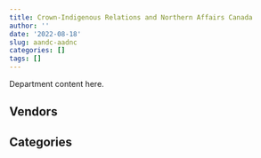 ```yaml
---
title: Crown-Indigenous Relations and Northern Affairs Canada
author: ''
date: '2022-08-18'
slug: aandc-aadnc
categories: []
tags: []
---
```


<script src="/rmarkdown-libs/htmlwidgets/htmlwidgets.js"></script>
<link href="/rmarkdown-libs/datatables-css/datatables-crosstalk.css" rel="stylesheet" />
<script src="/rmarkdown-libs/datatables-binding/datatables.js"></script>
<script src="/rmarkdown-libs/jquery/jquery-3.6.0.min.js"></script>
<link href="/rmarkdown-libs/dt-core-bootstrap/css/dataTables.bootstrap.min.css" rel="stylesheet" />
<link href="/rmarkdown-libs/dt-core-bootstrap/css/dataTables.bootstrap.extra.css" rel="stylesheet" />
<script src="/rmarkdown-libs/dt-core-bootstrap/js/jquery.dataTables.min.js"></script>
<script src="/rmarkdown-libs/dt-core-bootstrap/js/dataTables.bootstrap.min.js"></script>
<link href="/rmarkdown-libs/crosstalk/css/crosstalk.min.css" rel="stylesheet" />
<script src="/rmarkdown-libs/crosstalk/js/crosstalk.min.js"></script>
<script src="/rmarkdown-libs/htmlwidgets/htmlwidgets.js"></script>
<link href="/rmarkdown-libs/datatables-css/datatables-crosstalk.css" rel="stylesheet" />
<script src="/rmarkdown-libs/datatables-binding/datatables.js"></script>
<script src="/rmarkdown-libs/jquery/jquery-3.6.0.min.js"></script>
<link href="/rmarkdown-libs/dt-core-bootstrap/css/dataTables.bootstrap.min.css" rel="stylesheet" />
<link href="/rmarkdown-libs/dt-core-bootstrap/css/dataTables.bootstrap.extra.css" rel="stylesheet" />
<script src="/rmarkdown-libs/dt-core-bootstrap/js/jquery.dataTables.min.js"></script>
<script src="/rmarkdown-libs/dt-core-bootstrap/js/dataTables.bootstrap.min.js"></script>
<link href="/rmarkdown-libs/crosstalk/css/crosstalk.min.css" rel="stylesheet" />
<script src="/rmarkdown-libs/crosstalk/js/crosstalk.min.js"></script>

Department content here.

## Vendors

<div id="htmlwidget-1" style="width:100%;height:auto;" class="datatables html-widget"></div>
<script type="application/json" data-for="htmlwidget-1">{"x":{"style":"bootstrap","filter":"none","vertical":false,"data":[["<a href=\"/vendors/4_office_automation/\">4 OFFICE AUTOMATION<\/a>","<a href=\"/vendors/4plan_consulting/\">4PLAN CONSULTING<\/a>","<a href=\"/vendors/a_hundred_answers/\">A HUNDRED ANSWERS<\/a>","<a href=\"/vendors/adga_group/\">ADGA GROUP<\/a>","<a href=\"/vendors/advanced_business_interiors/\">ADVANCED BUSINESS INTERIORS<\/a>","<a href=\"/vendors/advanced_chippewa_technologies/\">ADVANCED CHIPPEWA TECHNOLOGIES<\/a>","<a href=\"/vendors/aecom/\">AECOM<\/a>","<a href=\"/vendors/air_inuit/\">AIR INUIT<\/a>","<a href=\"/vendors/air_tindi/\">AIR TINDI<\/a>","<a href=\"/vendors/altis_human_resources/\">ALTIS HUMAN RESOURCES<\/a>","<a href=\"/vendors/applied_electonics/\">APPLIED ELECTONICS<\/a>","<a href=\"/vendors/arcadis_canada/\">ARCADIS CANADA<\/a>","<a href=\"/vendors/artemp_personnel_services/\">ARTEMP PERSONNEL SERVICES<\/a>","<a href=\"/vendors/asokan_business_interiors/\">ASOKAN BUSINESS INTERIORS<\/a>","<a href=\"/vendors/bdo_canada/\">BDO CANADA<\/a>","<a href=\"/vendors/bell_canada/\">BELL CANADA<\/a>","<a href=\"/vendors/blumetric_environmental/\">BLUMETRIC ENVIRONMENTAL<\/a>","<a href=\"/vendors/calian/\">CALIAN<\/a>","<a href=\"/vendors/campbell_scientific_canada/\">CAMPBELL SCIENTIFIC CANADA<\/a>","<a href=\"/vendors/canada_post/\">CANADA POST<\/a>","<a href=\"/vendors/canadian_bank_note_company/\">CANADIAN BANK NOTE COMPANY<\/a>","<a href=\"/vendors/canadian_corps_of_commissionaires/\">CANADIAN CORPS OF COMMISSIONAIRES<\/a>","<a href=\"/vendors/canadian_development_consultants/\">CANADIAN DEVELOPMENT CONSULTANTS<\/a>","<a href=\"/vendors/canadian_helicopters/\">CANADIAN HELICOPTERS<\/a>","<a href=\"/vendors/canon/\">CANON<\/a>","<a href=\"/vendors/cansel_survey_equipment/\">CANSEL SURVEY EQUIPMENT<\/a>","<a href=\"/vendors/carleton_university/\">CARLETON UNIVERSITY<\/a>","<a href=\"/vendors/cdw_canada/\">CDW CANADA<\/a>","<a href=\"/vendors/cgi/\">CGI<\/a>","<a href=\"/vendors/charron_human_resources/\">CHARRON HUMAN RESOURCES<\/a>","<a href=\"/vendors/cistel_technology/\">CISTEL TECHNOLOGY<\/a>","<a href=\"/vendors/cnw_group/\">CNW GROUP<\/a>","<a href=\"/vendors/colliers_project_leaders/\">COLLIERS PROJECT LEADERS<\/a>","<a href=\"/vendors/compucom_canada/\">COMPUCOM CANADA<\/a>","<a href=\"/vendors/conexsys/\">CONEXSYS<\/a>","<a href=\"/vendors/coradix_technology_consulting/\">CORADIX TECHNOLOGY CONSULTING<\/a>","<a href=\"/vendors/cossette_communications/\">COSSETTE COMMUNICATIONS<\/a>","<a href=\"/vendors/csdc_systems/\">CSDC SYSTEMS<\/a>","<a href=\"/vendors/dalian_enterprises/\">DALIAN ENTERPRISES<\/a>","<a href=\"/vendors/dell_computer/\">DELL COMPUTER<\/a>","<a href=\"/vendors/deloitte_and_touche/\">DELOITTE AND TOUCHE<\/a>","<a href=\"/vendors/dillon_consulting/\">DILLON CONSULTING<\/a>","<a href=\"/vendors/donna_cona/\">DONNA CONA<\/a>","<a href=\"/vendors/dynabook_canada/\">DYNABOOK CANADA<\/a>","<a href=\"/vendors/ebsco_canada/\">EBSCO CANADA<\/a>","<a href=\"/vendors/eclipsys_solutions/\">ECLIPSYS SOLUTIONS<\/a>","<a href=\"/vendors/ecole_de_langues_abce/\">ECOLE DE LANGUES ABCE<\/a>","<a href=\"/vendors/ecole_de_langues_la_cite/\">ECOLE DE LANGUES LA CITE<\/a>","<a href=\"/vendors/elsevier/\">ELSEVIER<\/a>","<a href=\"/vendors/englobe/\">ENGLOBE<\/a>","<a href=\"/vendors/ernst_young/\">ERNST YOUNG<\/a>","<a href=\"/vendors/esri/\">ESRI<\/a>","<a href=\"/vendors/excel_human_resources/\">EXCEL HUMAN RESOURCES<\/a>","<a href=\"/vendors/fast_forward_french/\">FAST FORWARD FRENCH<\/a>","<a href=\"/vendors/fca_canada/\">FCA CANADA<\/a>","<a href=\"/vendors/felix_technology/\">FELIX TECHNOLOGY<\/a>","<a href=\"/vendors/fmc_professionals/\">FMC PROFESSIONALS<\/a>","<a href=\"/vendors/ford_motor_company/\">FORD MOTOR COMPANY<\/a>","<a href=\"/vendors/freebalance/\">FREEBALANCE<\/a>","<a href=\"/vendors/fujitsu/\">FUJITSU<\/a>","<a href=\"/vendors/gap_wireless/\">GAP WIRELESS<\/a>","<a href=\"/vendors/gartner/\">GARTNER<\/a>","<a href=\"/vendors/genesis_integration/\">GENESIS INTEGRATION<\/a>","<a href=\"/vendors/global_knowledge/\">GLOBAL KNOWLEDGE<\/a>","<a href=\"/vendors/global_upholstery/\">GLOBAL UPHOLSTERY<\/a>","<a href=\"/vendors/golder_associates/\">GOLDER ASSOCIATES<\/a>","<a href=\"/vendors/grand_toy/\">GRAND TOY<\/a>","<a href=\"/vendors/graybridge_international_consulting/\">GRAYBRIDGE INTERNATIONAL CONSULTING<\/a>","<a href=\"/vendors/great_slave_helicopters/\">GREAT SLAVE HELICOPTERS<\/a>","<a href=\"/vendors/hemmera_envirochem/\">HEMMERA ENVIROCHEM<\/a>","<a href=\"/vendors/hewlett_packard/\">HEWLETT PACKARD<\/a>","<a href=\"/vendors/hoskin_scientific/\">HOSKIN SCIENTIFIC<\/a>","<a href=\"/vendors/hypertec/\">HYPERTEC<\/a>","<a href=\"/vendors/hyundai_auto_canada/\">HYUNDAI AUTO CANADA<\/a>","<a href=\"/vendors/i4c_information_technology/\">I4C INFORMATION TECHNOLOGY<\/a>","<a href=\"/vendors/ibm_canada/\">IBM CANADA<\/a>","<a href=\"/vendors/ifathom/\">IFATHOM<\/a>","<a href=\"/vendors/instrux_media/\">INSTRUX MEDIA<\/a>","<a href=\"/vendors/international_reporting/\">INTERNATIONAL REPORTING<\/a>","<a href=\"/vendors/ipsos/\">IPSOS<\/a>","<a href=\"/vendors/ipss/\">IPSS<\/a>","<a href=\"/vendors/iron_mountain/\">IRON MOUNTAIN<\/a>","<a href=\"/vendors/it_net_consultants/\">IT NET CONSULTANTS<\/a>","<a href=\"/vendors/itex/\">ITEX<\/a>","<a href=\"/vendors/jones_lang_lasalle_real_estate/\">JONES LANG LASALLE REAL ESTATE<\/a>","<a href=\"/vendors/jumping_elephants/\">JUMPING ELEPHANTS<\/a>","<a href=\"/vendors/kenn_borek_air/\">KENN BOREK AIR<\/a>","<a href=\"/vendors/konica_minolta_business_solutions/\">KONICA MINOLTA BUSINESS SOLUTIONS<\/a>","<a href=\"/vendors/kpmg/\">KPMG<\/a>","<a href=\"/vendors/language_research_development_group/\">LANGUAGE RESEARCH DEVELOPMENT GROUP<\/a>","<a href=\"/vendors/lionbridge/\">LIONBRIDGE<\/a>","<a href=\"/vendors/lumina_it/\">LUMINA IT<\/a>","<a href=\"/vendors/macdonald_dettwiler_and_associates/\">MACDONALD DETTWILER AND ASSOCIATES<\/a>","<a href=\"/vendors/makwa_resourcing/\">MAKWA RESOURCING<\/a>","<a href=\"/vendors/manpower_services_canada/\">MANPOWER SERVICES CANADA<\/a>","<a href=\"/vendors/maxsys_staffing_and_consulting/\">MAXSYS STAFFING AND CONSULTING<\/a>","<a href=\"/vendors/media_q/\">MEDIA Q<\/a>","<a href=\"/vendors/messa_computing/\">MESSA COMPUTING<\/a>","<a href=\"/vendors/microsoft_canada/\">MICROSOFT CANADA<\/a>","<a href=\"/vendors/mitsubishi_motor_sales/\">MITSUBISHI MOTOR SALES<\/a>","<a href=\"/vendors/mnp/\">MNP<\/a>","<a href=\"/vendors/mobile_resource_group/\">MOBILE RESOURCE GROUP<\/a>","<a href=\"/vendors/morpho_canada/\">MORPHO CANADA<\/a>","<a href=\"/vendors/nations_translation_group/\">NATIONS TRANSLATION GROUP<\/a>","<a href=\"/vendors/nattiq/\">NATTIQ<\/a>","<a href=\"/vendors/nisha_techonologies/\">NISHA TECHONOLOGIES<\/a>","<a href=\"/vendors/nissan_canada/\">NISSAN CANADA<\/a>","<a href=\"/vendors/nitam_solutions/\">NITAM SOLUTIONS<\/a>","<a href=\"/vendors/nova_networks/\">NOVA NETWORKS<\/a>","<a href=\"/vendors/nuix_north_america/\">NUIX NORTH AMERICA<\/a>","<a href=\"/vendors/onx_enterprise_solutions/\">ONX ENTERPRISE SOLUTIONS<\/a>","<a href=\"/vendors/openframe_technologies/\">OPENFRAME TECHNOLOGIES<\/a>","<a href=\"/vendors/opentext/\">OPENTEXT<\/a>","<a href=\"/vendors/optiv_canada_federal/\">OPTIV CANADA FEDERAL<\/a>","<a href=\"/vendors/oracle_canada/\">ORACLE CANADA<\/a>","<a href=\"/vendors/pal_aerospace/\">PAL AEROSPACE<\/a>","<a href=\"/vendors/paladin_group/\">PALADIN GROUP<\/a>","<a href=\"/vendors/pitney_bowes/\">PITNEY BOWES<\/a>","<a href=\"/vendors/pleiad_canada/\">PLEIAD CANADA<\/a>","<a href=\"/vendors/postmedia_network/\">POSTMEDIA NETWORK<\/a>","<a href=\"/vendors/pra/\">PRA<\/a>","<a href=\"/vendors/precisionerp/\">PRECISIONERP<\/a>","<a href=\"/vendors/pricewaterhouse_coopers/\">PRICEWATERHOUSE COOPERS<\/a>","<a href=\"/vendors/printers_plus/\">PRINTERS PLUS<\/a>","<a href=\"/vendors/prologic_systems/\">PROLOGIC SYSTEMS<\/a>","<a href=\"/vendors/promaxis/\">PROMAXIS<\/a>","<a href=\"/vendors/proquest/\">PROQUEST<\/a>","<a href=\"/vendors/protak_consulting_group/\">PROTAK CONSULTING GROUP<\/a>","<a href=\"/vendors/purespirit_solutions/\">PURESPIRIT SOLUTIONS<\/a>","<a href=\"/vendors/qmr/\">QMR<\/a>","<a href=\"/vendors/quantum_management_services/\">QUANTUM MANAGEMENT SERVICES<\/a>","<a href=\"/vendors/quintet_consulting/\">QUINTET CONSULTING<\/a>","<a href=\"/vendors/r_e_gilmore_investments/\">R E GILMORE INVESTMENTS<\/a>","<a href=\"/vendors/randstad/\">RANDSTAD<\/a>","<a href=\"/vendors/raymond_chabot_grant_thornton/\">RAYMOND CHABOT GRANT THORNTON<\/a>","<a href=\"/vendors/risk_sciences_international/\">RISK SCIENCES INTERNATIONAL<\/a>","<a href=\"/vendors/s_p_global_market_intelligence/\">S P GLOBAL MARKET INTELLIGENCE<\/a>","<a href=\"/vendors/sap/\">SAP<\/a>","<a href=\"/vendors/sas_institute/\">SAS INSTITUTE<\/a>","<a href=\"/vendors/scalar_decisions/\">SCALAR DECISIONS<\/a>","<a href=\"/vendors/sharp_electronics/\">SHARP ELECTRONICS<\/a>","<a href=\"/vendors/si_systems/\">SI SYSTEMS<\/a>","<a href=\"/vendors/simplex_grinnell/\">SIMPLEX GRINNELL<\/a>","<a href=\"/vendors/slr_consulting_canada/\">SLR CONSULTING CANADA<\/a>","<a href=\"/vendors/snc_lavalin/\">SNC LAVALIN<\/a>","<a href=\"/vendors/softchoice/\">SOFTCHOICE<\/a>","<a href=\"/vendors/st_joseph_print_group/\">ST JOSEPH PRINT GROUP<\/a>","<a href=\"/vendors/stantec/\">STANTEC<\/a>","<a href=\"/vendors/stratos/\">STRATOS<\/a>","<a href=\"/vendors/subaru_canada/\">SUBARU CANADA<\/a>","<a href=\"/vendors/teksystems_canada/\">TEKSYSTEMS CANADA<\/a>","<a href=\"/vendors/telecom_computer_services/\">TELECOM COMPUTER SERVICES<\/a>","<a href=\"/vendors/tetra_tech/\">TETRA TECH<\/a>","<a href=\"/vendors/the_aim_group/\">THE AIM GROUP<\/a>","<a href=\"/vendors/the_right_door_consulting/\">THE RIGHT DOOR CONSULTING<\/a>","<a href=\"/vendors/the_vcan_group/\">THE VCAN GROUP<\/a>","<a href=\"/vendors/thg_the_history_group/\">THG THE HISTORY GROUP<\/a>","<a href=\"/vendors/tiree/\">TIREE<\/a>","<a href=\"/vendors/toromont/\">TOROMONT<\/a>","<a href=\"/vendors/toshiba_canada/\">TOSHIBA CANADA<\/a>","<a href=\"/vendors/totem_offisource/\">TOTEM OFFISOURCE<\/a>","<a href=\"/vendors/toyota_canada/\">TOYOTA CANADA<\/a>","<a href=\"/vendors/tpg_technology_consultants/\">TPG TECHNOLOGY CONSULTANTS<\/a>","<a href=\"/vendors/turtle_island_staffing/\">TURTLE ISLAND STAFFING<\/a>","<a href=\"/vendors/university_of_alberta/\">UNIVERSITY OF ALBERTA<\/a>","<a href=\"/vendors/university_of_ottawa/\">UNIVERSITY OF OTTAWA<\/a>","<a href=\"/vendors/university_of_regina/\">UNIVERSITY OF REGINA<\/a>","<a href=\"/vendors/university_of_toronto/\">UNIVERSITY OF TORONTO<\/a>","<a href=\"/vendors/vwr_international/\">VWR INTERNATIONAL<\/a>","<a href=\"/vendors/wampum_records/\">WAMPUM RECORDS<\/a>","<a href=\"/vendors/west_wind_aviation/\">WEST WIND AVIATION<\/a>","<a href=\"/vendors/wolters_kluwer/\">WOLTERS KLUWER<\/a>","<a href=\"/vendors/wood_canada/\">WOOD CANADA<\/a>","<a href=\"/vendors/workdynamics_technologies/\">WORKDYNAMICS TECHNOLOGIES<\/a>","<a href=\"/vendors/xerox/\">XEROX<\/a>"],[55183.72,49666.98,0,246578.42,null,76329.92,null,28441.39,106878.07,322134.78,362620.93,1479175.33,244562.71,12133.95,485995.41,null,664320.46,870571.21,10972.86,11500,null,618180.17,3385905.61,67568.55,35144.92,null,24000,402268.23,76233.77,null,56234.27,25448.22,1186364.27,null,76871.56,679962.45,null,null,29565.56,null,269771.54,null,7388269.9,null,278707.22,null,111050.91,null,null,null,272353.99,599224.88,117182.86,74290,54465.95,null,0,69797.33,65001.49,24886.34,null,356429.82,54143.29,78778.23,15482.34,31564.87,100927.39,91137.38,36801.91,null,27944.99,null,null,26830.65,169500,733673,null,null,50000,97990.29,null,656306.13,291814.16,135293.34,null,null,null,61267.55,78312.41,null,22645.5,22824.6,112050.17,230746,10695.04,291363.37,75391.1,19807.81,34884.16,95230.8,null,793704.81,5418.96,null,94695.11,451996.34,50242.5,null,22509.26,null,201499.44,null,53415.02,null,1488980.13,18058.65,33118.1,2631.23,105804.2,73404.8,117498.59,86220.33,1442525.78,12875.72,15663.46,19014.88,5176.16,161976.01,null,736516.21,119120.19,null,null,9108.28,854151.44,34888.75,9167.99,324624.82,11067.96,null,3028.43,202096.75,34486.16,128208,497767.85,120584.51,null,647013.16,1035834.18,54912.9,null,23242.17,1128873.95,219985.95,534128.24,15582.49,804882.87,555748.55,48745.12,118750.28,18688.55,37510.66,477416.79,240092.52,12096,null,null,18007.5,693500.2,1408157.21,39955.7,8968.05,81631.57,183770.42,81739.68],[31632.53,0,null,476940.69,36531.06,491568.03,null,null,32281.81,588308.57,27863.05,659957.4,227136.96,230748.86,192570.84,485131.26,129419,678420.99,null,null,18155.04,32696.13,1227016.06,null,67223.6,null,null,223503.13,76233.77,null,null,47865.62,749393.21,280658.61,49493.56,747283.57,473033.82,null,null,null,583541.59,null,6666293.94,null,52219.26,1022.29,77622.77,null,24438.28,null,297030.23,433170.61,null,24800,65480.1,64410,0,null,null,null,46839.06,1792981.9,null,39452.03,24824.1,null,19262.25,12128.9,null,null,null,62990.55,85627.63,null,null,843139,55762.88,null,null,241003.16,669540.54,558859.85,371723.01,130929.04,null,null,null,70419.52,303209.29,null,38624.34,26123.52,19679.36,null,null,34402.16,null,null,506343.81,null,null,147073.33,11598.49,null,50722.92,1004462.05,null,148608.08,19476.9,null,22326.27,26247.76,107732.04,null,3212967.18,null,null,7054.45,65559.24,null,null,null,45253.83,null,5052.73,19014.88,60967.3,null,null,727893.13,36072.55,13698.55,29332.8,4074.75,854151.44,null,107945.72,null,3396.25,26840.18,2538.9,347949.6,77735.18,243862.95,113326.93,12448.88,39512.3,114447.5,874772.73,23473.8,null,null,118143.81,160532.39,596539.17,89274.71,1002118.31,498331.33,79666.57,492670.22,null,null,246800.21,135660.21,null,10652.78,12284,null,173057.06,1590629.64,null,8968.05,449963.16,332349.99,107820.2],[31719.2,null,null,218862.25,null,104694.83,42059.4,null,23043.4,609763.84,null,607286.57,302033.51,63950.94,233444.24,null,126352.1,null,null,null,241205.6,263955.73,345496.72,null,73661.08,null,null,168013.94,76442.63,1714.19,null,52840.54,268279.27,null,null,729733.93,null,65584.36,null,null,96719,165668.5,6017174.8,2115374.25,353080.41,34112.81,96105.25,null,null,173314.94,297844.01,242440.67,78543.68,24990,null,null,39940.73,52821.3,61166.7,null,null,483841.18,13793.55,35279.44,null,null,null,21595.44,null,null,null,null,null,null,null,1582061.23,null,160546.12,null,null,null,312308.87,158847.94,122020.67,null,35262.5,null,53877.4,125817.74,null,38730.16,37894.74,null,null,null,29436.75,84750,null,1427104.81,null,15924.58,183778.81,null,null,76083.64,60000.57,null,126436.9,null,55615.5,27238.05,93268.75,287504.2,56486.58,1952781.67,null,null,7073.78,15360.31,null,null,null,null,46666.69,null,19066.97,62236.88,61718.58,38374.89,498818.28,null,84897.75,32857.34,null,985910.06,null,108241.46,293347.48,102796.01,21346.02,null,244982.39,40960.46,183426.68,340809.74,99349.61,null,283501.16,514876.53,null,249771.7,null,159752.83,109291.03,358503.83,null,1640711.7,998630.32,null,null,24804.71,null,null,161900.2,null,51347.55,null,null,null,2053199.48,null,null,433002.22,199751.17,61433.65],[null,null,null,null,null,196822.5,null,null,69287.3,510170.36,null,435255.58,64335.22,13776.55,126647.84,null,454022.74,null,null,null,704320.36,60991.19,58010.38,null,38404.59,25312.93,null,70641.17,76233.77,23173.26,null,null,267242.5,null,null,191555.12,null,28693.16,null,36212.4,647340.8,125350.87,5332582.61,null,322209.99,null,8012.4,13417.02,null,305723.1,409253.56,639890.17,null,null,null,null,null,null,null,null,null,null,null,1150.69,null,null,null,27024.2,null,338539.36,null,null,16443,null,null,138869.32,null,25650.38,null,null,null,11497.5,null,null,5336.16,null,78046.09,28278.33,158981.38,37683.13,null,11683.17,null,null,null,230751.64,null,null,null,null,106811.17,null,null,40000,null,null,null,null,null,63791.36,19126.17,null,65436.56,50907.66,273289.75,null,null,7054.45,85793.26,null,null,null,null,75666.71,null,19014.88,65306.37,null,null,319951.23,null,147860.34,null,null,854151.44,null,98777.73,null,61946.7,null,null,null,null,216791.4,370845.07,40289.13,null,236543.78,1108680.81,null,null,null,205922.85,266979.53,2447.28,null,1110748.57,30637.04,null,null,null,null,null,10616.41,null,3105.54,null,null,null,753534.66,null,null,73350.1,224701.4,56014.56]],"container":"<table class=\"table table-striped table-hover row-border order-column display\">\n  <thead>\n    <tr>\n      <th>Vendor<\/th>\n      <th>2017-2018<\/th>\n      <th>2018-2019<\/th>\n      <th>2019-2020<\/th>\n      <th>2020-2021<\/th>\n    <\/tr>\n  <\/thead>\n<\/table>","options":{"order":[[4,"desc"]],"pageLength":10,"autoWidth":true,"columnDefs":[{"targets":1,"render":"function(data, type, row, meta) {\n    return type !== 'display' ? data : DTWidget.formatCurrency(data, \"$\", 2, 3, \",\", \".\", true, null);\n  }"},{"targets":2,"render":"function(data, type, row, meta) {\n    return type !== 'display' ? data : DTWidget.formatCurrency(data, \"$\", 2, 3, \",\", \".\", true, null);\n  }"},{"targets":3,"render":"function(data, type, row, meta) {\n    return type !== 'display' ? data : DTWidget.formatCurrency(data, \"$\", 2, 3, \",\", \".\", true, null);\n  }"},{"targets":4,"render":"function(data, type, row, meta) {\n    return type !== 'display' ? data : DTWidget.formatCurrency(data, \"$\", 2, 3, \",\", \".\", true, null);\n  }"},{"width":"16%","targets":[1,2,3,4]},{"className":"dt-right","targets":[1,2,3,4]}],"orderClasses":false}},"evals":["options.columnDefs.0.render","options.columnDefs.1.render","options.columnDefs.2.render","options.columnDefs.3.render"],"jsHooks":[]}</script>

## Categories

<div id="htmlwidget-2" style="width:100%;height:auto;" class="datatables html-widget"></div>
<script type="application/json" data-for="htmlwidget-2">{"x":{"style":"bootstrap","filter":"none","vertical":false,"data":[["<a href=\"/categories/1_facilities_and_construction/\">Facilities and construction<\/a>","<a href=\"/categories/10_office_management/\">Office management<\/a>","<a href=\"/categories/2_professional_services/\">Professional services<\/a>","<a href=\"/categories/3_information_technology/\">Information technology<\/a>","<a href=\"/categories/4_medical/\">Medical<\/a>","<a href=\"/categories/5_transportation_and_logistics/\">Transportation and logistics<\/a>","<a href=\"/categories/6_industrial_products_and_services/\">Industrial products and services<\/a>","<a href=\"/categories/7_travel/\">Travel<\/a>","<a href=\"/categories/8_security_and_protection/\">Security and protection<\/a>","<a href=\"/categories/9_human_capital/\">Human capital<\/a>",null],[2959941.35,784683.81,54409122.11,11067833.29,767449.89,1355220.75,1364664.72,186721.86,1457824.46,1356332.03,173930],[1637479.58,1484901.93,41610982.91,15752502.67,756000.62,544317.3,1169873.12,661187.5,118033.58,1039432.5,null],[953398.52,1176587.85,39843984.7,12696715.48,462649.04,683168.7,698359.12,704913.42,90793.51,1464642.94,null],[538791.96,1372961.18,33790374.9,3082754.89,459292.99,119847.01,342433.53,493997.82,87708.8,1266629.76,null]],"container":"<table class=\"table table-striped table-hover row-border order-column display\">\n  <thead>\n    <tr>\n      <th>Category<\/th>\n      <th>2017-2018<\/th>\n      <th>2018-2019<\/th>\n      <th>2019-2020<\/th>\n      <th>2020-2021<\/th>\n    <\/tr>\n  <\/thead>\n<\/table>","options":{"order":[[4,"desc"]],"dom":"t","pageLength":30,"autoWidth":true,"columnDefs":[{"targets":1,"render":"function(data, type, row, meta) {\n    return type !== 'display' ? data : DTWidget.formatCurrency(data, \"$\", 2, 3, \",\", \".\", true, null);\n  }"},{"targets":2,"render":"function(data, type, row, meta) {\n    return type !== 'display' ? data : DTWidget.formatCurrency(data, \"$\", 2, 3, \",\", \".\", true, null);\n  }"},{"targets":3,"render":"function(data, type, row, meta) {\n    return type !== 'display' ? data : DTWidget.formatCurrency(data, \"$\", 2, 3, \",\", \".\", true, null);\n  }"},{"targets":4,"render":"function(data, type, row, meta) {\n    return type !== 'display' ? data : DTWidget.formatCurrency(data, \"$\", 2, 3, \",\", \".\", true, null);\n  }"},{"width":"16%","targets":[1,2,3,4]},{"className":"dt-right","targets":[1,2,3,4]}],"orderClasses":false,"lengthMenu":[10,25,30,50,100]}},"evals":["options.columnDefs.0.render","options.columnDefs.1.render","options.columnDefs.2.render","options.columnDefs.3.render"],"jsHooks":[]}</script>
